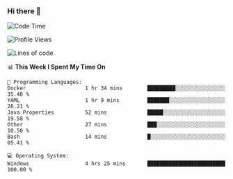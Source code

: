 ### Hi there 👋
<!--START_SECTION:waka-->
![Code Time](http://img.shields.io/badge/Code%20Time-77%20hrs%2038%20mins-blue)

![Profile Views](http://img.shields.io/badge/Profile%20Views-0-blue)

![Lines of code](https://img.shields.io/badge/From%20Hello%20World%20I%27ve%20Written-656.8%20thousand%20lines%20of%20code-blue)

📊 **This Week I Spent My Time On** 

```text
💬 Programming Languages: 
Docker                   1 hr 34 mins        █████████░░░░░░░░░░░░░░░░   35.48 % 
YAML                     1 hr 9 mins         ███████░░░░░░░░░░░░░░░░░░   26.21 % 
Java Properties          52 mins             █████░░░░░░░░░░░░░░░░░░░░   19.58 % 
Other                    27 mins             ███░░░░░░░░░░░░░░░░░░░░░░   10.50 % 
Bash                     14 mins             █░░░░░░░░░░░░░░░░░░░░░░░░   05.41 % 

💻 Operating System: 
Windows                  4 hrs 25 mins       █████████████████████████   100.00 % 
```


<!--END_SECTION:waka-->
<!--
**AnimeruFR/AnimeruFR** is a ✨ _special_ ✨ repository because its `README.md` (this file) appears on your GitHub profile.

Here are some ideas to get you started:

- 🔭 I’m currently working on ...
- 🌱 I’m currently learning ...
- 👯 I’m looking to collaborate on ...
- 🤔 I’m looking for help with ...
- 💬 Ask me about ...
- 📫 How to reach me: ...
- 😄 Pronouns: ...
- ⚡ Fun fact: ...
-->
